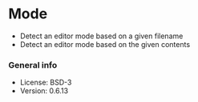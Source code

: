 # Mode

* Detect an editor mode based on a given filename
* Detect an editor mode based on the given contents

### General info

* License: BSD-3
* Version: 0.6.13
